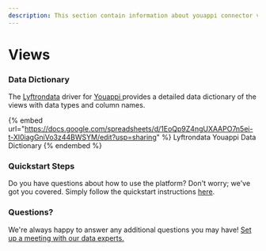 ```yaml
---
description: This section contain information about youappi connector views information
---
```


# Views

### Data Dictionary

The [Lyftrondata](https://www.lyftrondata.com/) driver for [Youappi](https://www.lyftrondata.com/integration/Youappi/)[ ](https://www.lyftrondata.com/integration/youappi/)provides a detailed data dictionary of the views with data types and column names.

{% embed url="https://docs.google.com/spreadsheets/d/1EoQp9Z4ngUXAAPO7n5ei-t-Xl0iagGniVo3z44BWSYM/edit?usp=sharing" %}
Lyftrondata Youappi Data Dictionary
{% endembed %}

### Quickstart Steps

Do you have questions about how to use the platform? Don't worry; we've got you covered. Simply follow the quickstart instructions [here](../../../../quickstart-steps.md).

### Questions? <a href="#questions" id="questions"></a>

We're always happy to answer any additional questions you may have! [Set up a meeting with our data experts.](https://www.lyftrondata.com/book-a-meeting/)


